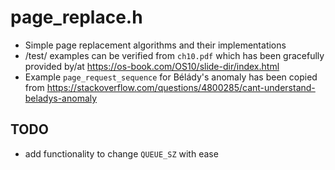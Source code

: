 # page_replace.h
- Simple page replacement algorithms and their implementations
- /test/ examples can be verified from `ch10.pdf` which has been gracefully provided by/at https://os-book.com/OS10/slide-dir/index.html
- Example `page_request_sequence` for Bélády's anomaly has been copied from https://stackoverflow.com/questions/4800285/cant-understand-beladys-anomaly

## TODO
- add functionality to change `QUEUE_SZ` with ease
